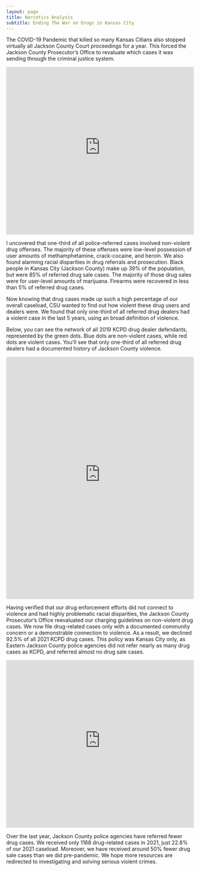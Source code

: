 ```yaml
---
layout: page
title: Narcotics Analysis
subtitle: Ending The War on Drugs in Kansas City
---
```


The COVID-19 Pandemic that killed so many Kansas Citians also stopped virtually all Jackson County Court proceedings for a year. This forced the Jackson County Prosecutor’s Office to revaluate which cases it was sending through the criminal justice system.

<iframe src="https://jacksoncomo.maps.arcgis.com/apps/dashboards/35ed56435a514d4c91d17a15f4c424ee" width="100%" height="450" frameborder="0" allowtransparency="true" loading="lazy" style=";width:100%;height:450px;"></iframe>

I uncovered that one-third of all police-referred cases involved non-violent drug offenses. The majority of these offenses were low-level possession of user amounts of methamphetamine, crack-cocaine, and heroin. We also found alarming racial disparities in drug referrals and prosecution. Black people in Kansas City (Jackson County) make up 39% of the population, but were 85% of referred drug sale cases. The majority of those drug sales were for user-level amounts of marijuana. Firearms were recovered in less than 5% of referred drug cases.

Now knowing that drug cases made up such a high percentage of our overall caseload, CSU wanted to find out how violent these drug users and dealers were. We found that only one-third of all referred drug dealers had a violent case in the last 5 years, using an broad definition of violence.

Below, you can see the network of all 2019 KCPD drug dealer defendants, represented by the green dots. Blue dots are non-violent cases, while red dots are violent cases. You’ll see that only one-third of all referred drug dealers had a documented history of Jackson County violence.

<iframe id="advanced_iframe_2" name="advanced_iframe_2" src="https://kcpdclearance.firebaseapp.com/NetworkData.html" width="100%" height="650" frameborder="0" allowtransparency="true" loading="lazy" style=";width:100%;height:650px;"></iframe>

Having verified that our drug enforcement efforts did not connect to violence and had highly problematic racial disparities, the Jackson County Prosecutor’s Office reevaluated our charging guidelines on non-violent drug cases. We now file drug-related cases only with a documented community concern or a demonstrable connection to violence. As a result, we declined 92.5% of all 2021 KCPD drug cases. This policy was Kansas City only, as Eastern Jackson County police agencies did not refer nearly as many drug cases as KCPD, and referred almost no drug sale cases.

<iframe id="advanced_iframe_3" name="advanced_iframe_3" src="https://jacksoncomo.maps.arcgis.com/apps/dashboards/76d2dd40d8774e2e9773fb14988e09b0" width="100%" height="450" frameborder="0" allowtransparency="true" loading="lazy" style=";width:100%;height:450px;"></iframe>

Over the last year, Jackson County police agencies have referred fewer drug cases. We received only 1168 drug-related cases in 2021, just 22.8% of our 2021 caseload. Moreover, we have received around 50% fewer drug sale cases than we did pre-pandemic. We hope more resources are redirected to investigating and solving serious violent crimes.
